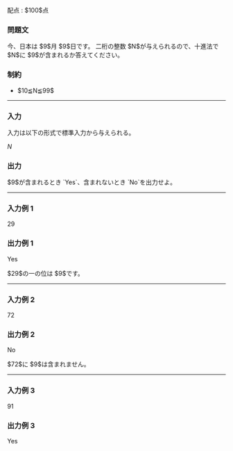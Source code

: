 
<div>

<span>

<span>

<p>
配点 : $100$点
</p>

<div>

<section>

### **問題文**

<p>
今、日本は $9$月 $9$日です。
二桁の整数 $N$が与えられるので、十進法で $N$に $9$が含まれるか答えてください。
</p>

</section>

</div>

<div>

<section>

### **制約**

<ul>

<li>
$10≦N≦99$
</li>

</ul>

</section>

</div>

---

<div>

<div>

<section>

### **入力**

<p>
入力は以下の形式で標準入力から与えられる。
</p>

<div>

$N$
</div>

</section>

</div>

<div>

<section>

### **出力**

<p>
$9$が含まれるとき `Yes`、含まれないとき `No`を出力せよ。
</p>

<p>

</p>

</section>

</div>

</div>

---

<div>

<section>

### **入力例 1**

<div>

29

</div>

</section>

</div>

<div>

<section>

### **出力例 1**

<div>

Yes

</div>

<p>
$29$の一の位は $9$です。
</p>

</section>

</div>

---

<div>

<section>

### **入力例 2**

<div>

72

</div>

</section>

</div>

<div>

<section>

### **出力例 2**

<div>

No

</div>

<p>
$72$に $9$は含まれません。
</p>

</section>

</div>

---

<div>

<section>

### **入力例 3**

<div>

91

</div>

</section>

</div>

<div>

<section>

### **出力例 3**

<div>

Yes

</div>

</section>

</div>

</span>

</span>

</div>
